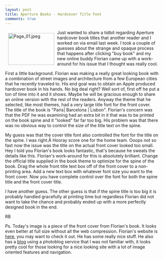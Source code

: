 ```yaml
---
layout: post
title: Aperture Books - Hardcover Title Font
comments: true
---
```

<a rel="lightbox" href="/wp-content/uploads/2009/04/Page_01.jpeg"><img title="Page_01.jpeg" src="/wp-content/uploads/2009/04/.thumbs/.Page_01.jpeg" border="0" alt="Page_01.jpeg" hspace="10" vspace="10" width="150" height="104" align="left" /></a>Just wanted to share a tidbit regarding Aperture hardcover book titles that another reader and I worked on via email last week. I took a couple of guesses about the strange and opaque process that happens after clicking "buy book" and my new online buddy Florian came up with a work-around for his issue that I thought was really cool.
<!--more-->First a little background. Florian was making a really great looking book with a combination of street images and architecture from a few European cities that he recently traveled to. His end goal was to obtain an Apple produced hardcover book in his hands. No big deal right? Well sort of, first off he put a ton of time into it and it shows. Maybe he will be gracious enough to share an online version with the rest of the readers. Anyway the theme that he selected, like most themes, had a very large title font for the front cover. The title of the book is "Paris| Barcelona | Lisbon". Florian's concern was that the PDF he was examining had an extra bit in it that was to be printed on the book spine and it "looked" far far too big. His problem was that there was no obvious way to control the size of the title text on the spine.

My guess was that the cover title font also controlled the font for the title on the spine. I was right.Â Hooray score one for the home team. Ooops not so fast now the issue was the title on the actual front cover looked too small. Hey I told you Florian's book looks fantastic, that's because he sweats the details like this. Florian's work-around for this is absolutely brilliant. Change the official title supplied in the book theme to optimize for the spine of the book. Drag the whole front title text box off of the front cover to a non-printing area. Add a new text box with whatever font size you want to the front cover. Now you have complete control over the font for both the spine title and the front cover title.

I have another guess. The other guess is that if the spine title is too big it is probably handled gracefully at printing time but regardless Florian did not want to take the chance and probably ended up with a more perfectly designed book in the end.

RB

Ps. Today's image is a piece of the front cover from Florian's book. It looks even better at full size without all the web compression. Florian's website is <a href="http://web.me.com/florian.k/Florian.K/Florian.K.html">here</a>, you may want to check it out. He has some really nice stuff. He also has a <a href="http://theflore.aminus3.com/">blog</a> using a photoblog service that I was not familiar with, it looks pretty cool for those looking for a nice looking site with a lot of image oriented features and navigation.